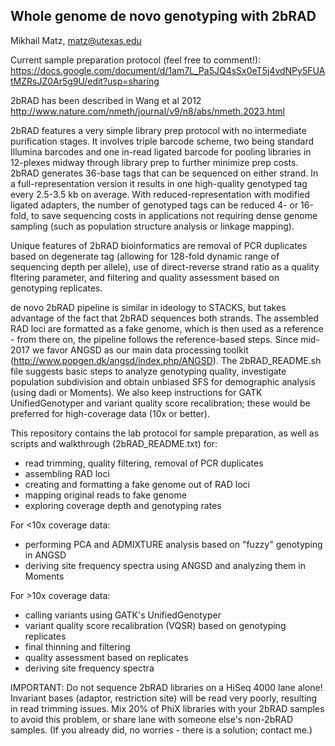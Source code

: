 Whole genome de novo genotyping with 2bRAD
------------------------------------------

Mikhail Matz, matz@utexas.edu

Current sample preparation protocol (feel free to comment!): https://docs.google.com/document/d/1am7L_Pa5JQ4sSx0eT5j4vdNPy5FUAtMZRsJZ0Ar5g9U/edit?usp=sharing

2bRAD has been described in Wang et al 2012 
http://www.nature.com/nmeth/journal/v9/n8/abs/nmeth.2023.html 

2bRAD features a very simple library prep protocol with no intermediate purification stages. It involves triple barcode scheme, two being standard Illumina barcodes and one in-read ligated barcode for pooling libraries in 12-plexes midway through library prep to further minimize prep costs. 2bRAD generates 36-base tags that can be sequenced on either strand. In a full-representation version it results in one high-quality genotyped tag every 2.5-3.5 kb on average. With reduced-representation with modified ligated adapters, the number of genotyped tags can be reduced 4- or 16-fold, to save sequencing costs in applications not requiring dense genome sampling (such as population structure analysis or linkage mapping). 

Unique features of 2bRAD bioinformatics are removal of PCR duplicates based on degenerate tag (allowing for 128-fold dynamic range of sequencing depth per allele), use of direct-reverse strand ratio as a quality fltering parameter, and filtering and quality assessment based on genotyping replicates.

de novo 2bRAD pipeline is similar in ideology to STACKS, but takes advantage of the fact that 2bRAD sequences both strands. The assembled RAD loci are formatted as a fake genome, which is then used as a reference - from there on, the pipeline follows the reference-based steps. Since mid-2017 we favor ANGSD as our main data processing toolkit (http://www.popgen.dk/angsd/index.php/ANGSD). The 2bRAD_README.sh file suggests basic steps to analyze genotyping quality, investigate population subdivision and obtain unbiased SFS for demographic analysis (using dadi or Moments). We also keep instructions for  GATK UnifiedGenotyper and variant quality score recalibration; these would be preferred for high-coverage data (10x or better). 

This repository contains the lab protocol for sample preparation, as well as scripts and walkthrough (2bRAD_README.txt) for:
- read trimming, quality filtering, removal of PCR duplicates
- assembling RAD loci
- creating and formatting a fake genome out of RAD loci
- mapping original reads to fake genome
- exploring coverage depth and genotyping rates

For <10x coverage data:
- performing PCA and ADMIXTURE analysis based on "fuzzy" genotyping in ANGSD
- deriving site frequency spectra using ANGSD and analyzing them in Moments

For >10x coverage data:
- calling variants using GATK's UnifiedGenotyper
- variant quality score recalibration (VQSR) based on genotyping replicates
- final thinning and filtering
- quality assessment based on replicates
- deriving site frequency spectra

IMPORTANT: Do not sequence 2bRAD libraries on a HiSeq 4000 lane alone! Invariant bases (adaptor, restriction site) will be read very poorly, resulting in read trimming issues. Mix 20% of PhiX libraries with your 2bRAD samples to avoid this problem, or share lane with someone else's non-2bRAD samples. (If you already did, no worries - there is a solution; contact me.)
